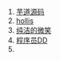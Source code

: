 1. [芋道源码](http://www.iocoder.cn/)
2. [hollis](https://www.hollischuang.com)
3. [纯洁的微笑](http://www.ityouknow.com/)
4. [程序员DD](http://blog.didispace.com/)
5. 